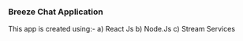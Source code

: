 ### Breeze Chat Application 

This app is created using:-
 a) React Js
 b) Node.Js
 c) Stream Services